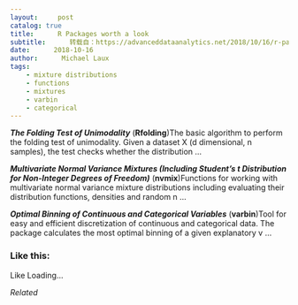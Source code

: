 ```yaml
---
layout:     post
catalog: true
title:      R Packages worth a look
subtitle:      转载自：https://advanceddataanalytics.net/2018/10/16/r-packages-worth-a-look-1304/
date:      2018-10-16
author:      Michael Laux
tags:
    - mixture distributions
    - functions
    - mixtures
    - varbin
    - categorical
---
```


***The Folding Test of Unimodality*** (**Rfolding**)The basic algorithm to perform the folding test of unimodality. Given a dataset X (d dimensional, n samples), the test checks whether the distribution …

***Multivariate Normal Variance Mixtures (Including Student’s t Distribution for Non-Integer Degrees of Freedom)*** (**nvmix**)Functions for working with multivariate normal variance mixture distributions including evaluating their distribution functions, densities and random n …

***Optimal Binning of Continuous and Categorical Variables*** (**varbin**)Tool for easy and efficient discretization of continuous and categorical data. The package calculates the most optimal binning of a given explanatory v …





### Like this:

Like Loading...


*Related*

